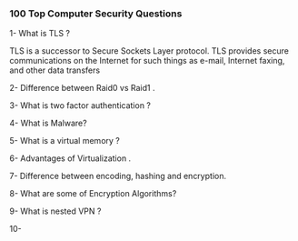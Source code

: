 ### 100 Top Computer Security Questions


1- What is TLS ?
 
 TLS is a successor to Secure Sockets Layer protocol. TLS provides secure 
 communications on the Internet for such things as e-mail, Internet faxing, and other data transfers


2- Difference between Raid0 vs Raid1 .




3- What is two factor authentication ?




4- What is Malware?



5- What is a virtual memory ?




6- Advantages of Virtualization .



7- Difference between encoding, hashing and encryption.


8- What are some of Encryption Algorithms?



9- What is nested VPN ?


10-
